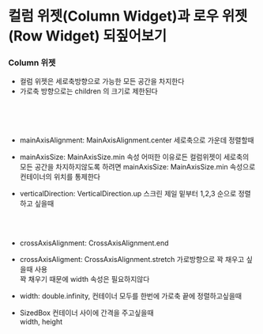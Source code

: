 [comment]: <> (코딩세프 플러터 강의 순한맛 시즌1 22강 컬럼 Column 위젯과 로우 Row 위젯 되짚어보기)

# 컬럼 위젯(Column Widget)과 로우 위젯(Row Widget) 되짚어보기

### Column 위젯
- 컬럼 위젯은 세로축방향으로 가능한 모든 공간을 차지한다
- 가로축 방향으로는 children 의 크기로 제한된다

<br><br><br>

- mainAxisAlignment: MainAxisAlignment.center
세로축으로 가운데 정렬할때

- mainAxisSize: MainAxisSize.min 속성
어떠한 이유로든 컬럼위젯이 세로축의 모든 공간을 차지하지않도록 하려면 mainAxisSize: MainAxisSize.min 속성으로 컨테이너의 위치를 통제한다

- verticalDirection: VerticalDirection.up
스크린 제일 밑부터 1,2,3 순으로 정렬하고 싶을때 

<br><br>

- crossAxisAlignment: CrossAxisAlignment.end

- crossAxisAligment: CrossAxisAlignment.stretch
가로방향으로 꽉 채우고 싶을때 사용<br>
꽉 채우기 때문에 width 속성은 필요하지않다

- width: double.infinity,
컨테이너 모두를 한번에 가로축 끝에 정렬하고싶을때  

- SizedBox 
컨테이너 사이에 간격을 주고싶을때<br>
width, height

